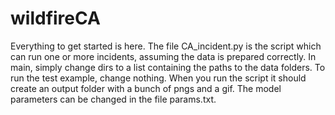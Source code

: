 # wildfireCA
Everything to get started is here. The file CA_incident.py is the script which can run one or more incidents, assuming the data is prepared correctly.
In main, simply change dirs to a list containing the paths to the data folders. To run the test example, change nothing.
When you run the script  it should create an output folder with a bunch of pngs and a gif. The model parameters can be changed in the file params.txt.

